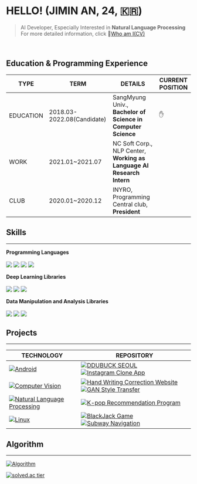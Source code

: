 
# HELLO! (JIMIN AN, 24, 🇰🇷)
> AI Developer, Especially Interested in **Natural Language Processing**<br>
> For more detailed information, click 💁[Who am I(CV)](https://codingsmu.tistory.com/m/80)<br>
<br>

## Education & Programming Experience
|  TYPE    | TERM     |  DETAILS   |  CURRENT POSITION |
| ---- | ---- | ---- | ---- |
| EDUCATION    |  2018.03-2022.08(Candidate)    |  SangMyung Univ., **Bachelor of Science in Computer Science**    | ✋ |
| WORK     |   2021.01~2021.07   |  NC Soft Corp., NLP Center, **Working as Language AI Research Intern** | |
| CLUB    |    2020.01~2020.12  | INYRO, Programming Central club, **President**     | |



## Skills
----------------------------
**Programming Languages**<br><br>
<img src="https://img.shields.io/badge/python-fluent-blue"/></a>
<img src="https://img.shields.io/badge/c++-fluent-blue"/></a>
<img src="https://img.shields.io/badge/c-fluent-blue"/></a>
<img src="https://img.shields.io/badge/java-advanced-orange"/><br>

**Deep Learning Libraries**<br><br>
<img src="https://img.shields.io/badge/tensorflow-advanced-orange"/></a>
<img src="https://img.shields.io/badge/pytorch-advanced-orange"/></a>
<img src="https://img.shields.io/badge/keras-advanced-orange"/><br>

**Data Manipulation and Analysis Libraries**<br><br>
<img src="https://img.shields.io/badge/Pandas-advanced-orange"/></a>
<img src="https://img.shields.io/badge/Numpy-advanced-orange"/></a>
<img src="https://img.shields.io/badge/Matplotlib-advanced-orange"/><br>

## Projects
----------------------------


| **TECHNOLOGY**                                             | REPOSITORY                                         |
| ------------------------------------------------------------ | ------------------------------------------------------------ |
| [![Android](https://img.shields.io/static/v1?label=&message=Android&color=~&logo=android&logoColor=FFFFFF)](https://developer.android.com/) | [![DDUBUCK SEOUL](https://img.shields.io/static/v1?label=&message=DDUBUCK_SEOUL&color=000605&logo=github&logoColor=FFFFFF&labelColor=000605)](https://github.com/jiminAn/DDUBUCK_SEOUL) [![Instagram Clone App](https://img.shields.io/static/v1?label=&message=Instagram_Clone_App&color=000605&logo=github&logoColor=FFFFFF&labelColor=000605)](https://github.com/jiminAn/instargram_copy_project) |
| [![Computer Vision](https://img.shields.io/static/v1?label=&message=CV&color=3178C6&logo=python&logoColor=FFFFFF)](https://www.python.org/) | [![Hand Writing Correction Website](https://img.shields.io/static/v1?label=&message=Hand_Writing_Correction_Website&color=000605&logo=github&logoColor=FFFFFF&labelColor=000605)](https://github.com/jiminAn/hand_writing_correction_website)  [![GAN Style Transfer](https://img.shields.io/static/v1?label=&message=GAN_Style_Transfer&color=000605&logo=github&logoColor=FFFFFF&labelColor=000605)](https://github.com/jiminAn/GAN-style-transfer)|
| [![Natural Language Processing](https://img.shields.io/static/v1?label=&message=NLP&color=3178C6&logo=python&logoColor=FFFFFF)](https://www.python.org/) | [![K-pop Recommendation Program](https://img.shields.io/static/v1?label=&message=Kpop_Recommendation_Program&color=000605&logo=github&logoColor=FFFFFF&labelColor=000605)](https://github.com/jiminAn/Kpop_NLP_Project)|
| [![Linux](https://img.shields.io/static/v1?label=&message=Linux&color=F1E05A&logo=linux&logoColor=FFFFFF)](https://www.kernel.org/)| [![BlackJack Game](https://img.shields.io/static/v1?label=&message=BlackJack_Game&color=000605&logo=github&logoColor=FFFFFF&labelColor=000605)](https://github.com/jiminAn/SOCKET_Blackjack_game)  [![Subway Navigation](https://img.shields.io/static/v1?label=&message=Subway_Navigation&color=000605&logo=github&logoColor=FFFFFF&labelColor=000605)](https://github.com/jiminAn/Subway_navigation)|



## Algorithm
---------------------------
 [![Algorithm](https://img.shields.io/static/v1?label=&message=Algorithm&color=000605&logo=github&logoColor=FFFFFF&labelColor=000605)](https://github.com/jiminAn/Algorithm)<br>

[![solved.ac tier](http://mazassumnida.wtf/api/v2/generate_badge?boj=als398)](https://solved.ac/als398)









 
